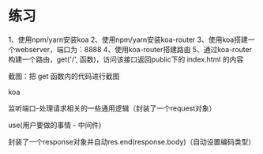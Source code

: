 # 练习

1、使用npm/yarn安装koa
2、使用npm/yarn安装koa-router
3、使用koa搭建一个webserver，端口为：8888
4、使用koa-router搭建路由
5、通过koa-router构建一个路由，get('/', 函数)，访问该接口返回public下的 index.html 的内容

截图：把 get 函数内的代码进行截图

koa



监听端口-处理请求相关的一些通用逻辑（封装了一个request对象）

use(用户要做的事情 - 中间件)

封装了一个response对象并自动res.end(response.body)（自动设置编码类型）